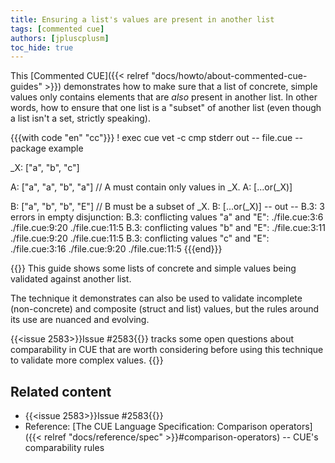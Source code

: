 ```yaml
---
title: Ensuring a list's values are present in another list
tags: [commented cue]
authors: [jpluscplusm]
toc_hide: true
---
```


This [Commented CUE]({{< relref "docs/howto/about-commented-cue-guides" >}})
demonstrates how to make sure that a list of concrete, simple values only
contains elements that are *also* present in another list.
In other words, how to ensure that one list is a "subset" of another list (even
though a list isn't a set, strictly speaking).

{{{with code "en" "cc"}}}
! exec cue vet -c
cmp stderr out
-- file.cue --
package example

_X: ["a", "b", "c"]

A: ["a", "a", "b", "a"]
// A must contain only values in _X.
A: [...or(_X)]

B: ["a", "b", "b", "E"]
// B must be a subset of _X.
B: [...or(_X)]
-- out --
B.3: 3 errors in empty disjunction:
B.3: conflicting values "a" and "E":
    ./file.cue:3:6
    ./file.cue:9:20
    ./file.cue:11:5
B.3: conflicting values "b" and "E":
    ./file.cue:3:11
    ./file.cue:9:20
    ./file.cue:11:5
B.3: conflicting values "c" and "E":
    ./file.cue:3:16
    ./file.cue:9:20
    ./file.cue:11:5
{{{end}}}

{{<info>}}
This guide shows some lists of concrete and simple values being validated against another list.

The technique it demonstrates can also be used to validate incomplete
(non-concrete) and composite (struct and list) values, but the rules around its
use are nuanced and evolving.

{{<issue 2583>}}Issue #2583{{</issue>}} tracks some open questions about
comparability in CUE that are worth considering before using this technique
to validate more complex values.
{{</info>}}

## Related content

- {{<issue 2583>}}Issue #2583{{</issue>}}
- Reference: [The CUE Language Specification: Comparison operators]({{< relref "docs/reference/spec" >}}#comparison-operators)
  -- CUE's comparability rules
